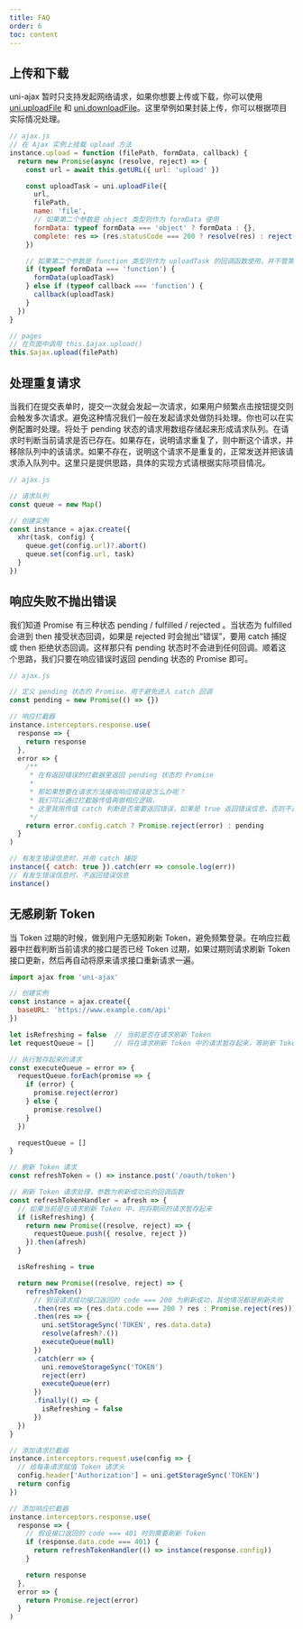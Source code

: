 ```yaml
---
title: FAQ
order: 6
toc: content
---
```


## 上传和下载

uni-ajax 暂时只支持发起网络请求，如果你想要上传或下载，你可以使用 [uni.uploadFile](https://uniapp.dcloud.io/api/request/network-file?id=uploadfile) 和 [uni.downloadFile](https://uniapp.dcloud.io/api/request/network-file?id=downloadfile)。这里举例如果封装上传，你可以根据项目实际情况处理。

```js
// ajax.js
// 在 Ajax 实例上挂载 upload 方法
instance.upload = function (filePath, formData, callback) {
  return new Promise(async (resolve, reject) => {
    const url = await this.getURL({ url: 'upload' })

    const uploadTask = uni.uploadFile({
      url,
      filePath,
      name: 'file',
      // 如果第二个参数是 object 类型则作为 formData 使用
      formData: typeof formData === 'object' ? formData : {},
      complete: res => (res.statusCode === 200 ? resolve(res) : reject(res))
    })

    // 如果第二个参数是 function 类型则作为 uploadTask 的回调函数使用，并不管第三个参数了
    if (typeof formData === 'function') {
      formData(uploadTask)
    } else if (typeof callback === 'function') {
      callback(uploadTask)
    }
  })
}

// pages
// 在页面中调用 this.$ajax.upload()
this.$ajax.upload(filePath)
```

## 处理重复请求

当我们在提交表单时，提交一次就会发起一次请求，如果用户频繁点击按钮提交则会触发多次请求。避免这种情况我们一般在发起请求处做防抖处理。你也可以在实例配置时处理。将处于 pending 状态的请求用数组存储起来形成请求队列。在请求时判断当前请求是否已存在。如果存在，说明请求重复了，则中断这个请求，并移除队列中的该请求。如果不存在，说明这个请求不是重复的，正常发送并把该请求添入队列中。这里只是提供思路，具体的实现方式请根据实际项目情况。

```js
// ajax.js

// 请求队列
const queue = new Map()

// 创建实例
const instance = ajax.create({
  xhr(task, config) {
    queue.get(config.url)?.abort()
    queue.set(config.url, task)
  }
})
```

## 响应失败不抛出错误

我们知道 Promise 有三种状态 pending / fulfilled / rejected 。当状态为 fulfilled 会进到 then 接受状态回调，如果是 rejected 时会抛出“错误”，要用 catch 捕捉或 then 拒绝状态回调。这样那只有 pending 状态时不会进到任何回调。顺着这个思路，我们只要在响应错误时返回 pending 状态的 Promise 即可。

```js
// ajax.js

// 定义 pending 状态的 Promise，用于避免进入 catch 回调
const pending = new Promise(() => {})

// 响应拦截器
instance.interceptors.response.use(
  response => {
    return response
  },
  error => {
    /**
     * 在有返回错误的拦截器里返回 pending 状态的 Promise
     *
     * 那如果想要在请求方法接收响应错误是怎么办呢？
     * 我们可以通过拦截器传值再做相应逻辑，
     * 这里我用传值 catch 判断是否需要返回错误，如果是 true 返回错误信息，否则不返回。
     */
    return error.config.catch ? Promise.reject(error) : pending
  }
)

// 有发生错误信息时，并用 catch 捕捉
instance({ catch: true }).catch(err => console.log(err))
// 有发生错误信息时，不返回错误信息
instance()
```

## 无感刷新 Token

当 Token 过期的时候，做到用户无感知刷新 Token，避免频繁登录。在响应拦截器中拦截判断当前请求的接口是否已经 Token 过期，如果过期则请求刷新 Token 接口更新，然后再自动将原来请求接口重新请求一遍。

```js
import ajax from 'uni-ajax'

// 创建实例
const instance = ajax.create({
  baseURL: 'https://www.example.com/api'
})

let isRefreshing = false  // 当前是否在请求刷新 Token
let requestQueue = []     // 将在请求刷新 Token 中的请求暂存起来，等刷新 Token 后再重新请求

// 执行暂存起来的请求
const executeQueue = error => {
  requestQueue.forEach(promise => {
    if (error) {
      promise.reject(error)
    } else {
      promise.resolve()
    }
  })

  requestQueue = []
}

// 刷新 Token 请求
const refreshToken = () => instance.post('/oauth/token')

// 刷新 Token 请求处理，参数为刷新成功后的回调函数
const refreshTokenHandler = afresh => {
  // 如果当前是在请求刷新 Token 中，则将期间的请求暂存起来
  if (isRefreshing) {
    return new Promise((resolve, reject) => {
      requestQueue.push({ resolve, reject })
    }).then(afresh)
  }

  isRefreshing = true

  return new Promise((resolve, reject) => {
    refreshToken()
      // 假设请求成功接口返回的 code === 200 为刷新成功，其他情况都是刷新失败
      .then(res => (res.data.code === 200 ? res : Promise.reject(res)))
      .then(res => {
        uni.setStorageSync('TOKEN', res.data.data)
        resolve(afresh?.())
        executeQueue(null)
      })
      .catch(err => {
        uni.removeStorageSync('TOKEN')
        reject(err)
        executeQueue(err)
      })
      .finally(() => {
        isRefreshing = false
      })
  })
}

// 添加请求拦截器
instance.interceptors.request.use(config => {
  // 给每条请求赋值 Token 请求头
  config.header['Authorization'] = uni.getStorageSync('TOKEN')
  return config
})

// 添加响应拦截器
instance.interceptors.response.use(
  response => {
    // 假设接口返回的 code === 401 时则需要刷新 Token
    if (response.data.code === 401) {
      return refreshTokenHandler(() => instance(response.config))
    }

    return response
  },
  error => {
    return Promise.reject(error)
  }
)
```
